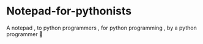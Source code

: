 # Notepad-for-pythonists
A notepad , to python programmers , for python programming , by a python programmer 🐍
